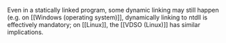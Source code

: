 Even in a statically linked program, some dynamic linking may still happen (e.g. on [[Windows (operating system)]], dynamically linking to ntdll is effectively mandatory; on [[Linux]], the [[VDSO (Linux)]] has similar implications.